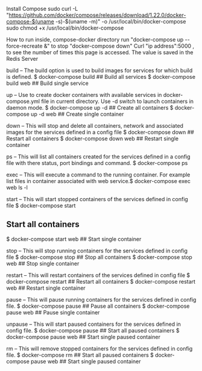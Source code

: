 Install Compose 
sudo curl -L "https://github.com/docker/compose/releases/download/1.22.0/docker-compose-$(uname -s)-$(uname -m)" -o /usr/local/bin/docker-compose 
sudo chmod +x /usr/local/bin/docker-compose

How to run inside, compose-docker directory
run "docker-compose up --force-recreate &" to 
stop "docker-compose down" 
Curl "ip address":5000 , to see the number of times this page is accessed. The value is saved in the Redis Server

build – The build option is used to build images for services for which build is defined. 
$ docker-compose build ## Build all services 
$ docker-compose build web ## Build single service

up – Use to create docker containers with available services in docker-compose.yml file in current directory. Use -d switch to launch containers in daemon mode. 
$ docker-compose up -d ## Create all containers 
$ docker-compose up -d web ## Create single container

down – This will stop and delete all containers, network and associated images for the services defined in a config file 
$ docker-compose down ## Restart all containers 
$ docker-compose down web ## Restart single container

ps – This will list all containers created for the services defined in a config file with there status, port bindings and command. 
$ docker-compose ps

exec – This will execute a command to the running container. For example list files in container associated with web service.$ docker-compose exec web ls -l

start – This will start stopped containers of the services defined in config file $ docker-compose start 
## Start all containers 
$ docker-compose start web ## Start single container

stop – This will stop running containers for the services defined in config file 
$ docker-compose stop ## Stop all containers 
$ docker-compose stop web ## Stop single container

restart – This will restart containers of the services defined in config file 
$ docker-compose restart ## Restart all containers 
$ docker-compose restart web ## Restart single container

pause – This will pause running containers for the services defined in config file. 
$ docker-compose pause ## Pause all containers 
$ docker-compose pause web ## Pause single container

unpause – This will start paused containers for the services defined in config file. 
$ docker-compose pause ## Start all paused containers 
$ docker-compose pause web ## Start single paused container

rm – This will remove stopped containers for the services defined in config file. 
$ docker-compose rm ## Start all paused containers 
$ docker-compose pause web ## Start single paused container
